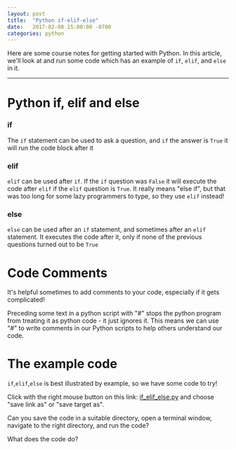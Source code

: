 ```yaml
---
layout: post
title:  "Python if-elif-else"
date:   2017-02-08 15:00:00 -0700
categories: python
---
```


Here are some course notes for getting started with Python. In this article,
we'll look at and run some code which has an example of ```if```,
```elif```, and ```else``` in it.

--------------

# Python if, elif and else

### if

The ```if``` statement can be used to ask a question, and ```if``` the answer is 
```True``` it will run the code block after it


### elif

```elif``` can be used after ```if```.  If the ```if``` question was ```False```
it will execute the code after ```elif``` if the ```elif``` question is ```True```.  It really means "else if", but that was too long for some lazy
programmers to type, so they use ```elif``` instead!

### else

```else``` can be used after an ```if``` statement, and sometimes after an ```elif```
statement. It executes the code after it, only if none of the previous questions
turned out to be ```True```


# Code Comments

It's helpful sometimes to add comments to your code, especially if it gets complicated!

Preceding some text in a python script with "#" stops the python program from 
treating it as python code - it just ignores it.  This means we can use "#" to 
write comments in our Python scripts to help others understand our code.


# The example code

```if```,```elif```,```else``` is best illustrated by example, so we have some code to try!

Click with the right mouse button on this link: <a href="/assets/python/if_elif_else.py">if_elif_else.py</a> and choose "save link as" or "save target as".

Can you save the code in a suitable directory, open a terminal window, navigate to the right directory, and run the code?


What does the code do?


